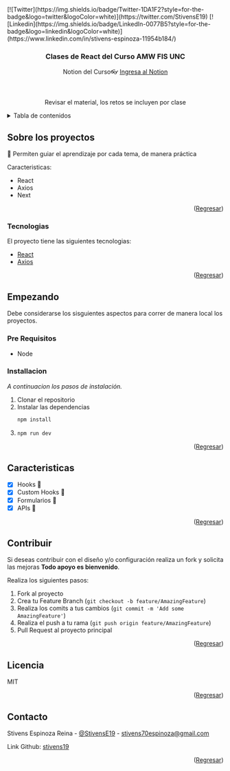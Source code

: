 <div id="top"></div>
[![Twitter](https://img.shields.io/badge/Twitter-1DA1F2?style=for-the-badge&logo=twitter&logoColor=white)](https://twitter.com/StivensE19)
[![Linkedin](https://img.shields.io/badge/LinkedIn-0077B5?style=for-the-badge&logo=linkedin&logoColor=white)](https://www.linkedin.com/in/stivens-espinoza-11954b184/)
<!-- PROJECT LOGO -->
<br />
<div align="center">

  <h3 align="center">Clases de React del Curso AMW FIS UNC</h3>

  <p align="center">
   Notion del Curso👓
   <a href="https://www.notion.so/DAW-FIS-3d4bdb39505e433bac18ab57d6b53264?pvs=4">Ingresa al Notion</a>
    <br />
    <br />
    <br />

  </p>
</div>
<div align="center">
   <!-- <img src="https://i.ibb.co/tXYZcsT/react18.png" alt="screenshot" border="0"> -->
   <p>Revisar el material, los retos se incluyen por clase</p>
</div>


<!-- TABLE OF CONTENTS -->
<details>
  <summary>Tabla de contenidos</summary>
  <ol>
    <li>
      <a href="#sobre-el-proyecto">Sobre los proyectos 🚀</a>
      <ul>
        <li><a href="#tecnologias">Tecnologias</a></li>
      </ul>
    </li>
    <li>
      <a href="#empezando">Empezando</a>
      <ul>
        <li><a href="#pre-requisitos">Pre requisitos</a></li>
        <li><a href="#installacion">Instalacion</a></li>
      </ul>
    </li>
    <li><a href="#caracteristicas">Caracteristicas</a></li>
    <li><a href="#contribuir">Contribuir</a></li>
    <li><a href="#licencia">Licencia</a></li>
    <li><a href="#contacto">Contacto</a></li>
  </ol>
</details>



<!-- ABOUT THE PROJECT -->
## Sobre los proyectos

🚀 Permiten guiar el aprendizaje por cada tema, de manera práctica

Caracteristicas:
* React
* Axios
* Next

<p align="right">(<a href="#top">Regresar</a>)</p>



### Tecnologias

El proyecto tiene las siguientes tecnologias:
* [React]([https://es.react.dev/])
* [Axios]([https://axios-http.com/docs/intro])



<p align="right">(<a href="#top">Regresar</a>)</p>



<!-- GETTING STARTED -->
## Empezando

Debe considerarse los sisguientes aspectos para correr de manera local los proyectos.

### Pre Requisitos

* Node

### Installacion

_A continuacion los pasos de instalación._

1. Clonar el repositorio
2. Instalar las dependencias
   ```sh
   npm install
   ```
3. ```sh
   npm run dev
   ```

<p align="right">(<a href="#top">Regresar</a>)</p>



<!-- ROADMAP -->
## Caracteristicas

- [x] Hooks 📱
- [x] Custom Hooks 🧔
- [x] Formularios 🧔
- [x] APIs 🧔

<p align="right">(<a href="#top">Regresar</a>)</p>



<!-- CONTRIBUTING -->
## Contribuir

Si deseas contribuir con el diseño y/o configuración realiza un fork y solicita las mejoras **Todo apoyo es bienvenido**.

Realiza los siguientes pasos:

1. Fork al proyecto
2. Crea tu Feature Branch (`git checkout -b feature/AmazingFeature`)
3. Realiza los comits a tus cambios (`git commit -m 'Add some AmazingFeature'`)
4. Realiza el push a tu rama (`git push origin feature/AmazingFeature`)
5. Pull Request al proyecto principal

<p align="right">(<a href="#top">Regresar</a>)</p>



<!-- LICENSE -->
## Licencia

MIT

<p align="right">(<a href="#top">Regresar</a>)</p>



<!-- CONTACT -->
## Contacto

Stivens Espinoza Reina - [@StivensE19](https://twitter.com/StivensE19) - stivens70espinoza@gmail.com

Link Github: [stivens19](https://github.com/stivens19)

<p align="right">(<a href="#top">Regresar</a>)</p>
